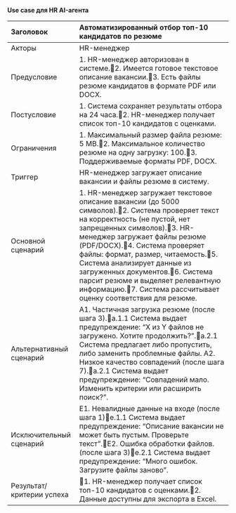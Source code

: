 **Use case для HR AI-агента**

| Заголовок | Автоматизированный отбор топ-10 кандидатов по резюме |
| :---- | :---- |
| Акторы | HR-менеджер |
| Предусловие | 1\. HR-менеджер авторизован в системе.2\. Имеется готовое текстовое описание вакансии.3\. Есть файлы резюме кандидатов в формате PDF или DOCX. |
| Постусловие | 1\. Система сохраняет результаты отбора на 24 часа.2\. HR-менеджер получает список топ-10 кандидатов с оценками. |
| Ограничения | 1\. Максимальный размер файла резюме: 5 MB.2\. Максимальное количество резюме на одну загрузку: 100\.3\. Поддерживаемые форматы PDF, DOCX. |
| Триггер | HR-менеджер загружает описание вакансии и файлы резюме в систему. |
| Основной сценарий | 1\. HR-менеджер загружает текстовое описание вакансии (до 5000 символов).2\. Система проверяет текст на корректность (не пустой, нет запрещенных символов).3\. HR-менеджер загружает файлы резюме (PDF/DOCX).4\. Система проверяет файлы: формат, размер, читаемость.5\. Система анализирует данные из загруженных документов.6\. Система парсит резюме и выделяет релевантную информацию.7\. Система рассчитывает оценку соответствия для резюме.  |
| Альтернативный сценарий | А1. Частичная загрузка резюме (после шага 3).а.1.1 Система выдает предупреждение: “X из Y файлов не загружено. Хотите продолжить?”.а.2.1 Система предлагает либо пропустить, либо заменить проблемные файлы. А2. Низкое качество совпадений (после шага 7).а.2.1 Система выдает предупреждение: “Совпадений мало. Изменить критерии или расширить поиск?”. |
| Исключительный сценарий | Е1. Невалидные данные на входе (после шага 1\)е.1.1 Система выдает предупреждение: “Описание вакансии не может быть пустым. Проверьте текст”.Е2. Ошибка обработки файлов. (после шага 3\)е.2.1 Система выдает предупреждение: “Много ошибок. Загрузите файлы заново”. |
| Результат/критерии успеха | 1\. HR-менеджер получает список топ-10 кандидатов с оценками.2\. Данные доступны для экспорта в Excel. |

